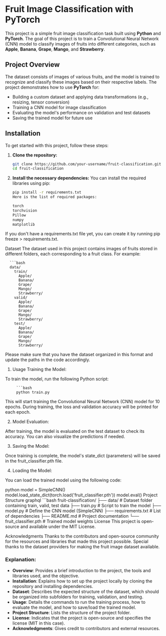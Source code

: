 
# Fruit Image Classification with PyTorch

This project is a simple fruit image classification task built using **Python** and **PyTorch**. The goal of this project is to train a Convolutional Neural Network (CNN) model to classify images of fruits into different categories, such as **Apple**, **Banana**, **Grape**, **Mango**, and **Strawberry**.

## Project Overview

The dataset consists of images of various fruits, and the model is trained to recognize and classify these images based on their respective labels. The project demonstrates how to use **PyTorch** for:

- Building a custom dataset and applying data transformations (e.g., resizing, tensor conversion)
- Training a CNN model for image classification
- Evaluating the model's performance on validation and test datasets
- Saving the trained model for future use

## Installation

To get started with this project, follow these steps:

1. **Clone the repository:**

   ```bash
   git clone https://github.com/your-username/fruit-classification.git
   cd fruit-classification
2. **Install the necessary dependencies:**
You can install the required libraries using pip:
     ```bash
     pip install -r requirements.txt
     Here is the list of required packages:

   torch
   torchvision
   Pillow
   numpy
   matplotlib

If you don't have a requirements.txt file yet, you can create it by running pip freeze > requirements.txt.

Dataset
The dataset used in this project contains images of fruits stored in different folders, each corresponding to a fruit class. For example:

      ```bash
      data/
        train/
          Apple/
          Banana/
          Grape/
          Mango/
          Strawberry/
        valid/
          Apple/
          Banana/
          Grape/
          Mango/
          Strawberry/
        test/
          Apple/
          Banana/
          Grape/
          Mango/
          Strawberry/
Please make sure that you have the dataset organized in this format and update the paths in the code accordingly.

1. Usage
Training the Model:

To train the model, run the following Python script:

         ```bash
         python train.py
This will start training the Convolutional Neural Network (CNN) model for 10 epochs. During training, the loss and validation accuracy will be printed for each epoch.

2. Model Evaluation:

After training, the model is evaluated on the test dataset to check its accuracy. You can also visualize the predictions if needed.

3. Saving the Model:

Once training is complete, the model's state_dict (parameters) will be saved in the fruit_classifier.pth file.

4. Loading the Model:

You can load the trained model using the following code:

python
model = SimpleCNN()
model.load_state_dict(torch.load('fruit_classifier.pth'))
model.eval()
Project Structure
graphql
         ```bash
         fruit-classification/
         ├── data/                # Dataset folder containing train, valid, test data
         ├── train.py             # Script to train the model
         ├── model.py             # Define the CNN model (SimpleCNN)
         ├── requirements.txt     # List of dependencies
         ├── README.md            # Project documentation
         └── fruit_classifier.pth # Trained model weights
License
This project is open-source and available under the MIT License.

Acknowledgments
Thanks to the contributors and open-source community for the resources and libraries that made this project possible.
Special thanks to the dataset providers for making the fruit image dataset available.

### **Explanation:**

- **Overview**: Provides a brief introduction to the project, the tools and libraries used, and the objective.
- **Installation**: Explains how to set up the project locally by cloning the repository and installing dependencies.
- **Dataset**: Describes the expected structure of the dataset, which should be organized into subfolders for training, validation, and testing.
- **Usage**: Details the commands to run the training process, how to evaluate the model, and how to save/load the trained model.
- **Project Structure**: Lists the structure of the project folder.
- **License**: Indicates that the project is open-source and specifies the license (MIT in this case).
- **Acknowledgments**: Gives credit to contributors and external resources.
